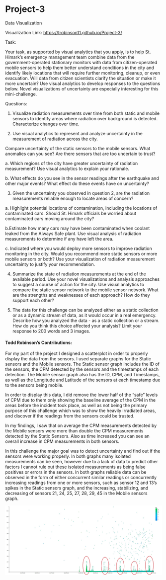 # Project-3
Data Visualization

Visualization Link: https://trobinson11.github.io/Project-3/

Task:

  Your task, as supported by visual analytics that you apply, is to help St. Himark’s emergency management team combine data from the government-operated stationary monitors with data from citizen-operated mobile sensors to help them better understand conditions in the city and identify likely locations that will require further monitoring, cleanup, or even evacuation. Will data from citizen scientists clarify the situation or make it more uncertain? Use visual analytics to develop responses to the questions below. Novel visualizations of uncertainty are especially interesting for this mini-challenge.

Questions:
   1. Visualize radiation measurements over time from both static and mobile sensors to identify areas where radiation over background is detected. Characterize changes over time.


   2. Use visual analytics to represent and analyze uncertainty in the measurement of radiation across the city.

   Compare uncertainty of the static sensors to the mobile sensors. What anomalies can you see? Are there sensors that are too uncertain to trust?
   
   a. Which regions of the city have greater uncertainty of radiation measurement? Use visual analytics to explain your rationale.
    
   b. What effects do you see in the sensor readings after the earthquake and other major events? What effect do these events have on uncertainty?

   3. Given the uncertainty you observed in question 2, are the radiation measurements reliable enough to locate areas of concern?

   a. Highlight potential locations of contamination, including the locations of contaminated cars. Should St. Himark officials be worried about contaminated cars moving around the city?
   
   b.Estimate how many cars may have been contaminated when coolant leaked from the Always Safe plant. Use visual analysis of radiation measurements to determine if any have left the area.
   
   c. Indicated where you would deploy more sensors to improve radiation monitoring in the city. Would you recommend more static sensors or more mobile sensors or both? Use your visualization of radiation measurement uncertainty to justify your recommendation.

   4. Summarize the state of radiation measurements at the end of the available period. Use your novel visualizations and analysis approaches to suggest a course of action for the city. Use visual analytics to compare the static sensor network to the mobile sensor network. What are the strengths and weaknesses of each approach? How do they support each other?


   5. The data for this challenge can be analyzed either as a static collection or as a dynamic stream of data, as it would occur in a real emergency. Describe how you analyzed the data - as a static collection or a stream. How do you think this choice affected your analysis? Limit your response to 200 words and 3 images.
   
   
   
#### Todd Robinson’s Contributions:

For my part of the project I designed a scatterplot in order to properly display the data from the sensors. I used separate graphs for the Static sensors and the Mobile sensors. The Static sensor graph includes the ID of the sensors, the CPM detected by the sensors and the timestamps of each detection. The Mobile sensor graph also has the ID, CPM, and Timestamps, as well as the Longitude and Latitude of the sensors at each timestamp due to the sensors being mobile.

In order to display this data, I did remove the lower half of the “safe” levels of CPM due to them only showing the baseline average of the CPM in the areas before the incident took place, as well as not being the primary purpose of this challenge which was to show the heavily irradiated areas, and discover if the readings from the sensors could be trusted.

In my findings, I saw that on average the CPM measurements detected by the Mobile sensors were more than double the CPM measurements detected by the Static Sensors. Also as time increased you can see an overall increase in CPM measurements in both sensors. 

In this challenge the major goal was to detect uncertainty and find out if the sensors were working properly. In both graphs many isolated measurements can be seen, however due to a lack of data to predict other factors I cannot rule out these isolated measurements as being false positives or errors in the sensors. In both graphs reliable data can be observed in the form of either concurrent similar readings or concurrently increasing readings from one or more sensors, such as sensor 12 and 13’s spikes in the Static sensors graph, and the increasing, stabilizing, and decreasing of sensors 21, 24, 25, 27, 28, 29, 45 in the Mobile sensors graph.

![Static](Static-Sensors.JPG)

